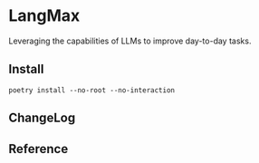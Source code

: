 # LangMax

Leveraging the capabilities of LLMs to improve day-to-day tasks.

## Install

```shell
poetry install --no-root --no-interaction
```

## ChangeLog

## Reference
